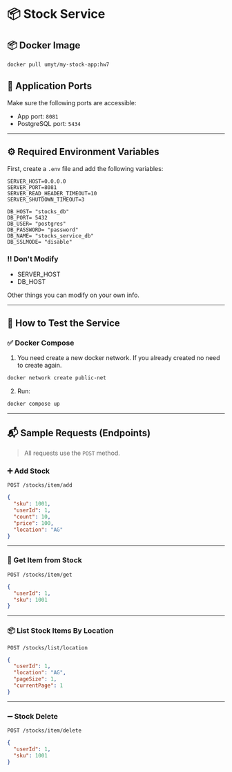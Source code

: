 # 📦 Stock Service

## 📦 Docker Image

```bash
docker pull umyt/my-stock-app:hw7
```

## 🚀 Application Ports

Make sure the following ports are accessible:

- App port: `8081`
- PostgreSQL port: `5434`

---

## ⚙️ Required Environment Variables

First, create a `.env` file and add the following variables:

```env
SERVER_HOST=0.0.0.0
SERVER_PORT=8081
SERVER_READ_HEADER_TIMEOUT=10
SERVER_SHUTDOWN_TIMEOUT=3

DB_HOST= "stocks_db"
DB_PORT= 5432
DB_USER= "postgres"
DB_PASSWORD= "password"
DB_NAME= "stocks_service_db"
DB_SSLMODE= "disable"
```

### ‼️ Don't Modify

- SERVER_HOST
- DB_HOST

Other things you can modify on your own info.

---

## 🧪 How to Test the Service

### ✅ Docker Compose

1. You need create a new docker network. If you already created no need to create again.

```bash
docker network create public-net
```

2. Run:

```bash
docker compose up
```

---

## 📬 Sample Requests (Endpoints)

> All requests use the `POST` method.

### ➕ Add Stock

`POST /stocks/item/add`

```json
{
  "sku": 1001,
  "userId": 1,
  "count": 10,
  "price": 100,
  "location": "AG"
}
```

---

### 📃 Get Item from Stock

`POST /stocks/item/get`

```json
{
  "userId": 1,
  "sku": 1001
}
```

---

### 📦 List Stock Items By Location

`POST /stocks/list/location`

```json
{
  "userId": 1,
  "location": "AG",
  "pageSize": 1,
  "currentPage": 1
}
```

---

### ➖ Stock Delete

`POST /stocks/item/delete`

```json
{
  "userId": 1,
  "sku": 1001
}
```
